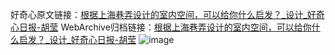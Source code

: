 好奇心原文链接：[根据上海巷弄设计的室内空间，可以给你什么启发？_设计_好奇心日报-胡莹](https://www.qdaily.com/articles/5433.html)
WebArchive归档链接：[根据上海巷弄设计的室内空间，可以给你什么启发？_设计_好奇心日报-胡莹](http://web.archive.org/web/20190623164752/https://www.qdaily.com/articles/5433.html)
![image](http://ww3.sinaimg.cn/large/007d5XDply1g3whcl61iuj30u07tw4qp)